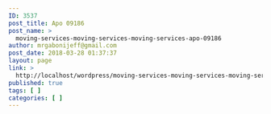 ```yaml
---
ID: 3537
post_title: Apo 09186
post_name: >
  moving-services-moving-services-moving-services-apo-09186
author: mrgabonijeff@gmail.com
post_date: 2018-03-28 01:37:37
layout: page
link: >
  http://localhost/wordpress/moving-services-moving-services-moving-services-apo-09186/
published: true
tags: [ ]
categories: [ ]
---
```

